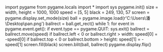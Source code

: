 import pygame
from pygame.locals import *
import sys
pygame.init()
size = width, height = 1000, 1000
speed = [5, 5]
black = 249, 130, 57
screen = pygame.display.set_mode(size)
ball = pygame.image.load(r'C:\Users\潘\Desktop\pan.png')
ballrect = ball.get_rect()
while 1:
  for event in pygame.event.get():
    if event.type == pygame.QUIT:
      sys.exit()
  ballrect = ballrect.move(speed)
  if ballrect.left < 0 or ballrect.right > width:
    speed[0] = -speed[0]
  if ballrect.top < 0 or ballrect.bottom > height:
    speed[1] = - speed[1]
  screen.fill(black)
  screen.blit(ball, ballrect)
  pygame.display.flip()
